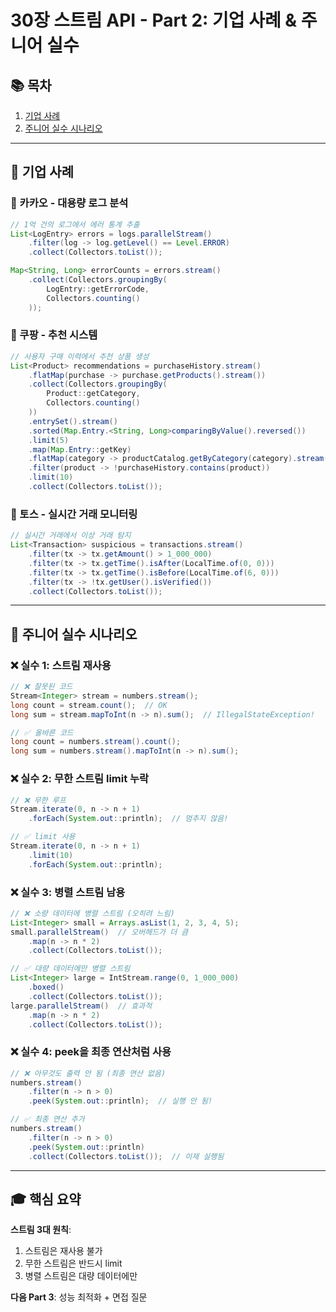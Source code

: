 # 30장 스트림 API - Part 2: 기업 사례 & 주니어 실수

## 📚 목차
1. [기업 사례](#기업-사례)
2. [주니어 실수 시나리오](#주니어-실수-시나리오)

---

## 🏢 기업 사례

### 🔷 카카오 - 대용량 로그 분석

```java
// 1억 건의 로그에서 에러 통계 추출
List<LogEntry> errors = logs.parallelStream()
    .filter(log -> log.getLevel() == Level.ERROR)
    .collect(Collectors.toList());

Map<String, Long> errorCounts = errors.stream()
    .collect(Collectors.groupingBy(
        LogEntry::getErrorCode,
        Collectors.counting()
    ));
```

### 🔷 쿠팡 - 추천 시스템

```java
// 사용자 구매 이력에서 추천 상품 생성
List<Product> recommendations = purchaseHistory.stream()
    .flatMap(purchase -> purchase.getProducts().stream())
    .collect(Collectors.groupingBy(
        Product::getCategory,
        Collectors.counting()
    ))
    .entrySet().stream()
    .sorted(Map.Entry.<String, Long>comparingByValue().reversed())
    .limit(5)
    .map(Map.Entry::getKey)
    .flatMap(category -> productCatalog.getByCategory(category).stream())
    .filter(product -> !purchaseHistory.contains(product))
    .limit(10)
    .collect(Collectors.toList());
```

### 🔷 토스 - 실시간 거래 모니터링

```java
// 실시간 거래에서 이상 거래 탐지
List<Transaction> suspicious = transactions.stream()
    .filter(tx -> tx.getAmount() > 1_000_000)
    .filter(tx -> tx.getTime().isAfter(LocalTime.of(0, 0)))
    .filter(tx -> tx.getTime().isBefore(LocalTime.of(6, 0)))
    .filter(tx -> !tx.getUser().isVerified())
    .collect(Collectors.toList());
```

---

## 🚨 주니어 실수 시나리오

### ❌ 실수 1: 스트림 재사용

```java
// ❌ 잘못된 코드
Stream<Integer> stream = numbers.stream();
long count = stream.count();  // OK
long sum = stream.mapToInt(n -> n).sum();  // IllegalStateException!

// ✅ 올바른 코드
long count = numbers.stream().count();
long sum = numbers.stream().mapToInt(n -> n).sum();
```

### ❌ 실수 2: 무한 스트림 limit 누락

```java
// ❌ 무한 루프
Stream.iterate(0, n -> n + 1)
    .forEach(System.out::println);  // 멈추지 않음!

// ✅ limit 사용
Stream.iterate(0, n -> n + 1)
    .limit(10)
    .forEach(System.out::println);
```

### ❌ 실수 3: 병렬 스트림 남용

```java
// ❌ 소량 데이터에 병렬 스트림 (오히려 느림)
List<Integer> small = Arrays.asList(1, 2, 3, 4, 5);
small.parallelStream()  // 오버헤드가 더 큼
    .map(n -> n * 2)
    .collect(Collectors.toList());

// ✅ 대량 데이터에만 병렬 스트림
List<Integer> large = IntStream.range(0, 1_000_000)
    .boxed()
    .collect(Collectors.toList());
large.parallelStream()  // 효과적
    .map(n -> n * 2)
    .collect(Collectors.toList());
```

### ❌ 실수 4: peek을 최종 연산처럼 사용

```java
// ❌ 아무것도 출력 안 됨 (최종 연산 없음)
numbers.stream()
    .filter(n -> n > 0)
    .peek(System.out::println);  // 실행 안 됨!

// ✅ 최종 연산 추가
numbers.stream()
    .filter(n -> n > 0)
    .peek(System.out::println)
    .collect(Collectors.toList());  // 이제 실행됨
```

---

## 🎓 핵심 요약

**스트림 3대 원칙**:
1. 스트림은 재사용 불가
2. 무한 스트림은 반드시 limit
3. 병렬 스트림은 대량 데이터에만

**다음 Part 3**: 성능 최적화 + 면접 질문
